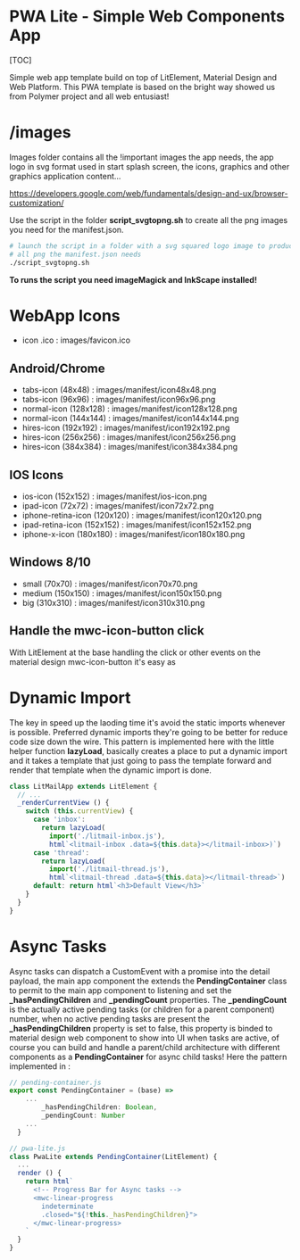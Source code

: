 PWA Lite - Simple Web Components App 
=====================================
[TOC]

Simple web app template build on top of LitElement, Material Design and Web Platform. This PWA template is based on the bright way showed us from Polymer project and all web entusiast!

# /images 
Images folder contains all the !important images the app needs, the app logo in svg format used in start splash screen, the icons, graphics and other graphics application content...  

https://developers.google.com/web/fundamentals/design-and-ux/browser-customization/

Use the script in the folder **script_svgtopng.sh** to create all the png images you need for the manifest.json.
```bash
# launch the script in a folder with a svg squared logo image to produce 
# all png the manifest.json needs 
./script_svgtopng.sh
```

**To runs the script you need imageMagick and InkScape installed!**

# WebApp Icons 
+ icon .ico           : images/favicon.ico

## Android/Chrome
+ tabs-icon (48x48)     : images/manifest/icon48x48.png
+ tabs-icon (96x96)     : images/manifest/icon96x96.png
+ normal-icon (128x128) : images/manifest/icon128x128.png
+ normal-icon (144x144) : images/manifest/icon144x144.png
+ hires-icon (192x192)  : images/manifest/icon192x192.png
+ hires-icon (256x256)  : images/manifest/icon256x256.png
+ hires-icon (384x384)  : images/manifest/icon384x384.png

## IOS Icons 
+ ios-icon (152x152)  : images/manifest/ios-icon.png
+ ipad-icon (72x72)   : images/manifest/icon72x72.png
+ iphone-retina-icon (120x120)  : images/manifest/icon120x120.png
+ ipad-retina-icon (152x152)    : images/manifest/icon152x152.png
+ iphone-x-icon (180x180)       : images/manifest/icon180x180.png

## Windows 8/10
+ small (70x70)     : images/manifest/icon70x70.png
+ medium (150x150)  : images/manifest/icon150x150.png
+ big (310x310)     : images/manifest/icon310x310.png

## Handle the mwc-icon-button click 
With LitElement at the base handling the click or other events on the material design mwc-icon-button it's easy as

# Dynamic Import
The key in speed up the laoding time it's avoid the static imports whenever is possible. Preferred dynamic imports they're going to be better for reduce code size down the wire. This pattern is implemented here with the little helper function **lazyLoad**, basically creates a place to put a dynamic import and it takes a template that just going to pass the template forward and render that template when the dynamic import is done.
```javascript
class LitMailApp extends LitElement {
  // ... 
  _renderCurrentView () {
    switch (this.currentView) {
      case 'inbox':
        return lazyLoad(
          import('./litmail-inbox.js'),
          html`<litmail-inbox .data=${this.data}></litmail-inbox>)`)
      case 'thread':
        return lazyLoad(
          import('./litmail-thread.js'),
          html`<litmail-thread .data=${this.data}></litmail-thread>`)
      default: return html`<h3>Default View</h3>`
    }
  }
}
```

# Async Tasks
Async tasks can dispatch a CustomEvent with a promise into the detail payload, the main app component the *<pwa-lite>* extends the **PendingContainer** class to permit to the main app component to listening and set the **_hasPendingChildren** and **_pendingCount** properties. The **_pendingCount** is the actually active pending tasks (or children for a parent component) number, when no active pending tasks are present the **_hasPendingChildren** property is set to false, this property is binded to material design web component *</mwc-linear-progress>* to show into UI when tasks are active, of course you can build and handle a parent/child architecture with different components as a **PendingContainer** for async child tasks! Here the pattern implemented in *<pwa-lite>* : 
```javascript
// pending-container.js
export const PendingContainer = (base) =>
    ... 
        _hasPendingChildren: Boolean,
        _pendingCount: Number
    ...
  }

// pwa-lite.js
class PwaLite extends PendingContainer(LitElement) { 
  ... 
  render () {
    return html`
      <!-- Progress Bar for Async tasks -->
      <mwc-linear-progress 
        indeterminate 
        .closed="${!this._hasPendingChildren}">
      </mwc-linear-progress>
    `
  }
}
```